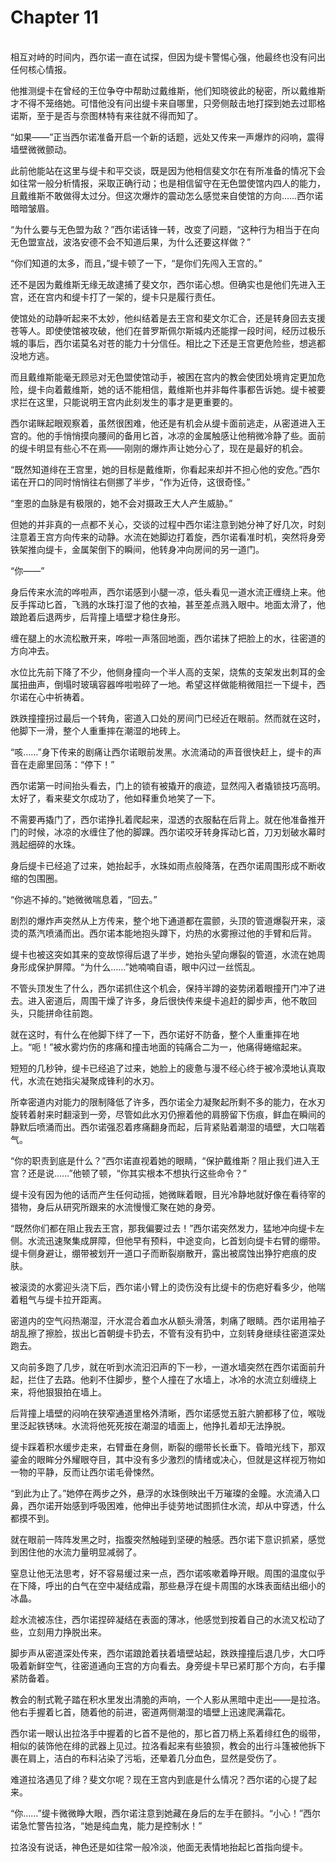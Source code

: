 # Chapter 11

<br>
相互对峙的时间内，西尔诺一直在试探，但因为缇卡警惕心强，他最终也没有问出任何核心情报。

他推测缇卡在曾经的王位争夺中帮助过戴维斯，他们知晓彼此的秘密，所以戴维斯才不得不笼络她。可惜他没有问出缇卡来自哪里，只旁侧敲击地打探到她去过耶格诺斯，至于是否与奈图林特有来往就不得而知了。

“如果——”正当西尔诺准备开启一个新的话题，远处又传来一声爆炸的闷响，震得墙壁微微颤动。

此前他能站在这里与缇卡和平交谈，既是因为他相信斐文尔在有所准备的情况下会如往常一般分析情报，采取正确行动；也是相信留守在无色盟使馆内四人的能力，且戴维斯不敢做得太过分。但这次爆炸的震动怎么感觉来自使馆的方向……西尔诺暗暗皱眉。

“为什么要与无色盟为敌？”西尔诺话锋一转，改变了问题，“这种行为相当于在向无色盟宣战，波洛安德不会不知道后果，为什么还要这样做？”

“你们知道的太多，而且，”缇卡顿了一下，“是你们先闯入王宫的。”

还不是因为戴维斯无缘无故逮捕了斐文尔，西尔诺心想。但确实也是他们先进入王宫，还在宫内和缇卡打了一架的，缇卡只是履行责任。

使馆处的动静听起来不太妙，他纠结着是去王宫和斐文尔汇合，还是转身回去支援苍等人。即使使馆被攻破，他们在普罗斯佩尔斯城内还能撑一段时间，经历过极乐城的事后，西尔诺莫名对苍的能力十分信任。相比之下还是王宫更危险些，想逃都没地方逃。

而且戴维斯能毫无顾忌对无色盟使馆动手，被困在宫内的教会使团处境肯定更加危险，缇卡向着戴维斯，她的话不能相信，戴维斯也并非每件事都告诉她。缇卡被要求拦在这里，只能说明王宫内此刻发生的事才是更重要的。

西尔诺眯起眼观察着，虽然很困难，他还是有机会从缇卡面前逃走，从密道进入王宫的。他的手悄悄摸向腰间的备用匕首，冰凉的金属触感让他稍微冷静了些。面前的缇卡明显有些心不在焉——刚刚的爆炸声让她分心了，现在是最好的机会。

“既然知道绯在王宫里，她的目标是戴维斯，你看起来却并不担心他的安危。”西尔诺在开口的同时悄悄往右侧挪了半步，“作为近侍，这很奇怪。”

“奎恩的血脉是有极限的，她不会对摄政王大人产生威胁。”

但她的并非真的一点都不关心，交谈的过程中西尔诺注意到她分神了好几次，时刻注意着王宫方向传来的动静。水流在她脚边打着旋，西尔诺看准时机，突然将身旁铁架推向缇卡，金属架倒下的瞬间，他转身冲向房间的另一道门。

“你——”

身后传来水流的哗啦声，西尔诺感到小腿一凉，低头看见一道水流正缠绕上来。他反手挥动匕首，飞溅的水珠打湿了他的衣袖，甚至差点溅入眼中。地面太滑了，他踉跄着后退两步，后背撞上墙壁才稳住身形。

缠在腿上的水流松散开来，哗啦一声落回地面，西尔诺抹了把脸上的水，往密道的方向冲去。

水位比先前下降了不少，他侧身撞向一个半人高的支架，烧焦的支架发出刺耳的金属扭曲声，倒塌时玻璃容器哗啦啦碎了一地。希望这样做能稍微阻拦一下缇卡，西尔诺在心中祈祷着。

跌跌撞撞拐过最后一个转角，密道入口处的房间门已经近在眼前。然而就在这时，他脚下一滑，整个人重重摔在潮湿的地砖上。

“咳……”身下传来的剧痛让西尔诺眼前发黑。水流涌动的声音很快赶上，缇卡的声音在走廊里回荡：“停下！”

西尔诺第一时间抬头看去，门上的锁有被撬开的痕迹，显然闯入者撬锁技巧高明。太好了，看来斐文尔成功了，他如释重负地笑了一下。

不需要再撬门了，西尔诺挣扎着爬起来，湿透的衣服黏在后背上。就在他准备推开门的时候，冰凉的水缠住了他的脚踝。西尔诺咬牙转身挥动匕首，刀刃划破水幕时溅起细碎的水珠。

身后缇卡已经追了过来，她抬起手，水珠如雨点般降落，在西尔诺周围形成不断收缩的包围圈。

“你逃不掉的。”她微微喘息着，“回去。”

剧烈的爆炸声突然从上方传来，整个地下通道都在震颤，头顶的管道爆裂开来，滚烫的蒸汽喷涌而出。西尔诺本能地抱头蹲下，灼热的水雾擦过他的手臂和后背。

缇卡也被这突如其来的变故惊得后退了半步，她抬头望向爆裂的管道，水流在她周身形成保护屏障。“为什么……”她喃喃自语，眼中闪过一丝慌乱。

不管头顶发生了什么，西尔诺抓住这个机会，保持半蹲的姿势闭着眼撞开门冲了进去。进入密道后，周围干燥了许多，身后很快传来缇卡追赶的脚步声，他不敢回头，只能拼命往前跑。

就在这时，有什么在他脚下绊了一下，西尔诺好不防备，整个人重重摔在地上。“呃！”被水雾灼伤的疼痛和撞击地面的钝痛合二为一，他痛得蜷缩起来。

短短的几秒钟，缇卡已经追了过来，她脸上的疲惫与漫不经心终于被冷漠地认真取代，水流在她指尖凝聚成锋利的水刃。

所幸密道内对能力的限制降低了许多，西尔诺全力凝聚起所剩不多的能力，在水刃旋转着射来时翻滚到一旁，尽管如此水刃仍擦着他的肩膀留下伤痕，鲜血在瞬间的静默后喷涌而出。西尔诺强忍着疼痛翻身而起，后背紧贴着潮湿的墙壁，大口喘着气。

“你的职责到底是什么？”西尔诺直视着她的眼睛，“保护戴维斯？阻止我们进入王宫？还是说……”他顿了顿，“你其实根本不想执行这些命令？”

缇卡没有因为他的话而产生任何动摇，她微眯着眼，目光冷静地就好像在看待宰的猎物，身后从研究所跟来的水流慢慢汇聚在她的身旁。

“既然你们都在阻止我去王宫，那我偏要过去！”西尔诺突然发力，猛地冲向缇卡左侧。水流迅速聚集成屏障，但他早有预料，中途变向，匕首划向缇卡右臂的绷带。缇卡侧身避让，绷带被划开一道口子而断裂崩散开，露出被腐蚀出狰狞疤痕的皮肤。

被滚烫的水雾迎头浇下后，西尔诺小臂上的烫伤没有比缇卡的伤疤好看多少，他喘着粗气与缇卡拉开距离。

密道内的空气闷热潮湿，汗水混合着血水从额头滑落，刺痛了眼睛。西尔诺用袖子胡乱擦了擦脸，拔出匕首朝缇卡扔去，不管有没有扔中，立刻转身继续往密道深处跑去。

又向前多跑了几步，就在听到水流汩汩声的下一秒，一道水墙突然在西尔诺面前升起，拦住了去路。他刹不住脚步，整个人撞在了水墙上，冰冷的水流立刻缠绕上来，将他狠狠拍在墙上。

后背撞上墙壁的闷响在狭窄通道里格外清晰，西尔诺感觉五脏六腑都移了位，喉咙里泛起铁锈味。水流将他死死按在潮湿的墙面上，他挣扎着却无法挣脱。

缇卡踩着积水缓步走来，右臂垂在身侧，断裂的绷带长长垂下。昏暗光线下，那双鎏金的眼眸分外耀眼夺目，其中没有多少激烈的情绪或决心，但就是这样视万物如一物的平静，反而让西尔诺毛骨悚然。

“到此为止了。”她停在两步之外，悬浮的水珠倒映出千万璀璨的金瞳。水流涌入口鼻，西尔诺开始感到呼吸困难，他伸出手徒劳地试图抓住水流，却从中穿透，什么都摸不到。

就在眼前一阵阵发黑之时，指腹突然触碰到坚硬的触感。西尔诺下意识抓紧，感觉到困住他的水流力量明显减弱了。

窒息让他无法思考，好不容易缓过来一点，西尔诺咳嗽着睁开眼。周围的温度似乎在下降，呼出的白气在空中凝结成霜，那些悬浮在缇卡周围的水珠表面结出细小的冰晶。

趁水流被冻住，西尔诺捏碎凝结在表面的薄冰，他感觉到按着自己的水流又松动了些，立刻用力挣脱出来。

脚步声从密道深处传来，西尔诺踉跄着扶着墙壁站起，跌跌撞撞后退几步，大口呼吸着新鲜空气，往密道通向王宫的方向看去。身旁缇卡早已紧盯那个方向，右手攥紧防备着。

教会的制式靴子踏在积水里发出清脆的声响，一个人影从黑暗中走出——是拉洛。他右手握着匕首，随着他的前进，密道两侧潮湿的墙壁上迅速爬满霜花。

西尔诺一眼认出拉洛手中握着的匕首不是他的，那匕首刀柄上系着绯红色的缎带，相似的装饰他在绯的武器上见过。拉洛看起来有些狼狈，教会的出行斗篷被他拆下裹在肩上，洁白的布料沾染了污垢，还晕着几分血色，显然是受伤了。

难道拉洛遇见了绯？斐文尔呢？现在王宫内到底是什么情况？西尔诺的心提了起来。

“你……”缇卡微微睁大眼，西尔诺注意到她藏在身后的左手在颤抖。“小心！”西尔诺急忙警告拉洛，“她是纯血鬼，能力是控制水！”

拉洛没有说话，神色还是如往常一般冷淡，他面无表情地抬起匕首指向缇卡。
